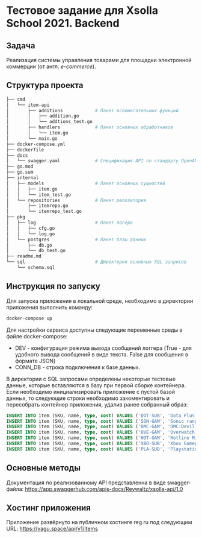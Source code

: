 # Тестовое задание для Xsolla School 2021. Backend

## Задача
Реализация системы управления товарами для площадки электронной коммерции (от англ. *e-commerce*).

## Структура проекта
```bash
├── cmd
│   └── item-api
│       ├── additions            # Пакет вспомогательных функций
│       │   ├── addition.go
│       │   └── addtions_test.go
│       ├── handlers             # Пакет основных обработчиков
│       │   └── item.go
│       └── main.go
├── docker-compose.yml
├── dockerfile
├── docs
│   └── swagger.yaml             # Спецификация API по стандарту OpenAPI 3.0
├── go.mod
├── go.sum
├── internal                     
│   ├── models                   # Пакет основных сущностей
│   │   ├── item.go
│   │   └── item_test.go
│   └── repositories             # Пакет репозитория
│       ├── itemrepo.go
│       └── itemrepo_test.go
├── pkg
│   ├── log                      # Пакет логера
│   │   ├── cfg.go
│   │   └── log.go
│   └── postgres                 # Пакет базы данных
│       ├── db.go
│       └── db_test.go
├── readme.md
└── sql                          # Директория основных SQL запросов
    └── schema.sql
```

## Инструкция по запуску
Для запуска приложения в локальной среде, необходимо в директории приложения выполнить команду: 
```bash
docker-compose up
````
Для настройки сервиса доступны следующие переменные среды в файле docker-compose:
  * DEV - конфигурация режима вывода сообщений логгера (True - для удобного вывода сообщений в виде текста. False для сообщения в формате JSON)
  * CONN_DB - строка подключения к базе данных.

В директории с SQL запросами определены некоторые тестовые данные, которые вставляются в базу при первой сборке контейнера. Если необходимо инициализировать приложение с пустой базой данных, то следующие строки необходимо закоментировать и пересобрать контейнер приложения, удалив ранее собранный образ:
```SQL
INSERT INTO item (SKU, name, type, cost) VALUES ('DOT-SUB', 'Dota Plus', 'Subscription', '9.99');
INSERT INTO item (SKU, name, type, cost) VALUES ('SON-GAM', 'Sonic rangers', 'Game', '59.99');
INSERT INTO item (SKU, name, type, cost) VALUES ('DMC-GAM', 'DMC:Devil may cry', 'Game', '69.99');
INSERT INTO item (SKU, name, type, cost) VALUES ('OVE-GAM', 'Overwatch', 'Game', '39.99');
INSERT INTO item (SKU, name, type, cost) VALUES ('HOT-GAM', 'Hotline Miami', 'Game', '49.99');
INSERT INTO item (SKU, name, type, cost) VALUES ('XBO-SUB', 'Xbox Gamepass', 'Subsсription', '5.99');
INSERT INTO item (SKU, name, type, cost) VALUES ('PLA-SUB', 'Playstation Plus', 'Subsсription', '6.99');
```

## Основные методы
Документация по реализованному API представленна в виде swagger-файла: https://app.swaggerhub.com/apis-docs/Reywaltz/xsolla-api/1.0

## Хостинг приложения
Приложение развёрнуто на публичном хостинге reg.ru под следующим URL: https://vagu.space/api/v1/items
